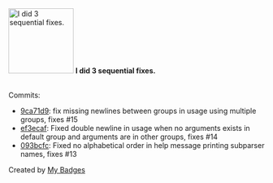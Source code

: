 <img src="https://my-badges.github.io/my-badges/fix-3.png" alt="I did 3 sequential fixes." title="I did 3 sequential fixes." width="128">
<strong>I did 3 sequential fixes.</strong>
<br><br>

Commits:

- <a href="https://github.com/TheManticoreProject/goopts/commit/9ca71d97469f3ec18cc795c0ce5e4005db20dbe0">9ca71d9</a>: fix missing newlines between groups in usage using multiple groups, fixes #15
- <a href="https://github.com/TheManticoreProject/goopts/commit/ef3ecaf9dc689ebb674fa30c73c42042214f96ae">ef3ecaf</a>: Fixed double newline in usage when no arguments exists in default group and arguments are in other groups, fixes #14
- <a href="https://github.com/TheManticoreProject/goopts/commit/093bcfce98ab6fb7abdb0d63972438327c003c80">093bcfc</a>: Fixed no alphabetical order in help message printing subparser names, fixes #13


Created by <a href="https://github.com/my-badges/my-badges">My Badges</a>